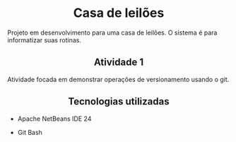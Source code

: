 <h1 align="center"> Casa de leilões </h1>
Projeto em desenvolvimento para uma casa de leilões. O sistema é para informatizar suas rotinas.

<h2 align="center"> Atividade 1 </h2>
Atividade focada em demonstrar operações de versionamento usando o git.

<h4 align="center".
   : construction: Projeto em construção 🚧
  </h4>  

<h2 align="center"> Tecnologias utilizadas </h2>
  
  * Apache NetBeans IDE 24
  
  * Git Bash
